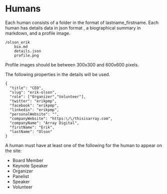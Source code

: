# Humans 

Each human consists of a folder in the format of lastname_firstname. Each human has details data in json format , a biographical summary in markdown, and a profile image.

```
/olson_erik
    bio.md
    details.json
    profile.png
```

Profile images should be between 300x300 and 600x600 pixels.

The following properties in the details will be used.

```
{
  "title": "CEO",
  "slug": "erik-olson",
  "role": ["Organizer","Volunteer"],
  "twitter": "erikpmp",
  "facebook": "erikpmp",
  "linkedin": "erikpmp",
  "personalWebsite": "",
  "companyWebsite": "https:\/\/thisisarray.com",
  "companyName": "Array Digital",
  "firstName": "Erik",
  "lastName": "Olson"
}
```

A human must have at least one of the following for the human to appear on the site:

- Board Member
- Keynote Speaker
- Organizer
- Panelist
- Speaker
- Volunteer
